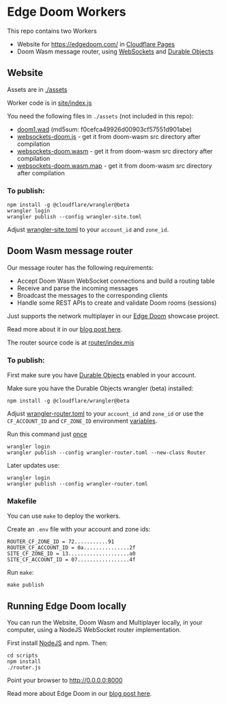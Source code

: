 # Edge Doom Workers

This repo contains two Workers

- Website for https://edgedoom.com/ in [Cloudflare Pages][3]
- Doom Wasm message router, using [WebSockets][1] and [Durable Objects][2]

## Website

Assets are in [./assets][8]

Worker code is in [site/index.js][9]

You need the following files in ```./assets``` (not included in this repo):

 * [doom1.wad][15] (md5sum: f0cefca49926d00903cf57551d901abe)
 * [websockets-doom.js][16] - get it from doom-wasm src directory after compilation
 * [websockets-doom.wasm][16] - get it from doom-wasm src directory after compilation
 * [websockets-doom.wasm.map][16] - get it from doom-wasm src directory after compilation

### To publish:

```
npm install -g @cloudflare/wrangler@beta
wrangler login
wrangler publish --config wrangler-site.toml
```

Adjust [wrangler-site.toml][4] to your ```account_id``` and ```zone_id```.

## Doom Wasm message router

Our message router has the following requirements:

- Accept Doom Wasm WebSocket connections and build a routing table
- Receive and parse the incoming messages
- Broadcast the messages to the corresponding clients
- Handle some REST APIs to create and validate Doom rooms (sessions)

Just supports the network multiplayer in our [Edge Doom][6] showcase project.

Read more about it in our [blog post here][5].

The router source code is at [router/index.mjs][7]

### To publish:

First make sure you have [Durable Objects][10] enabled in your account.

Make sure you have the Durable Objects wrangler (beta) installed:

```
npm install -g @cloudflare/wrangler@beta
```

Adjust [wrangler-router.toml][11] to your ```account_id``` and ```zone_id``` or use the ```CF_ACCOUNT_ID``` and ```CF_ZONE_ID``` environment [variables][14].

Run this command just [once][12]

```
wrangler login
wrangler publish --config wrangler-router.toml --new-class Router
```

Later updates use:

```
wrangler login
wrangler publish --config wrangler-router.toml
```

### Makefile

You can use ```make``` to deploy the workers.

Create an ```.env``` file with your account and zone ids:

```
ROUTER_CF_ZONE_ID = 72...........91
ROUTER_CF_ACCOUNT_ID = 0a...............2f
SITE_CF_ZONE_ID = 13....................a0
SITE_CF_ACCOUNT_ID = 07.................4f
```

Run ```make```:

```
make publish
```

## Running Edge Doom locally

You can run the Website, Doom Wasm and Multiplayer locally, in your computer, using a NodeJS WebSocket router implementation.

First install [NodeJS][13] and npm. Then:

```
cd scripts
npm install
./router.js
```

Point your browser to http://0.0.0.0:8000

Read more about Edge Doom in our [blog post here][5].

[1]: https://developers.cloudflare.com/workers/runtime-apis/websockets
[2]: https://developers.cloudflare.com/workers/runtime-apis/durable-objects
[3]: https://developers.cloudflare.com/pages/
[4]: wrangler-site.toml
[5]: https://blog.cloudflare.com/
[6]: https://edgedoom.com/
[7]: router/index.mjs
[8]: assets
[9]: site/index.js
[10]: https://developers.cloudflare.com/workers/learning/using-durable-objects
[11]: wrangler-router.toml
[12]: https://developers.cloudflare.com/workers/learning/using-durable-objects#publishing-durable-object-classes
[13]: https://github.com/nvm-sh/nvm#installing-and-updating
[14]: https://developers.cloudflare.com/workers/cli-wrangler/configuration
[15]: https://doomwiki.org/wiki/DOOM1.WAD
[16]: https://github.com/cloudflare/doom-wasm

